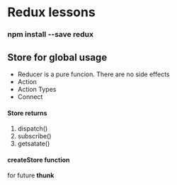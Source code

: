 # Redux lessons


### npm install --save redux
 
## **Store**  for global usage

* Reducer is a pure funcion. There are no side effects
* Action
* Action Types
* Connect

#### Store returns 
1. dispatch()
1. subscribe()
1. getsatate()

#### createStore function

for future **thunk**




